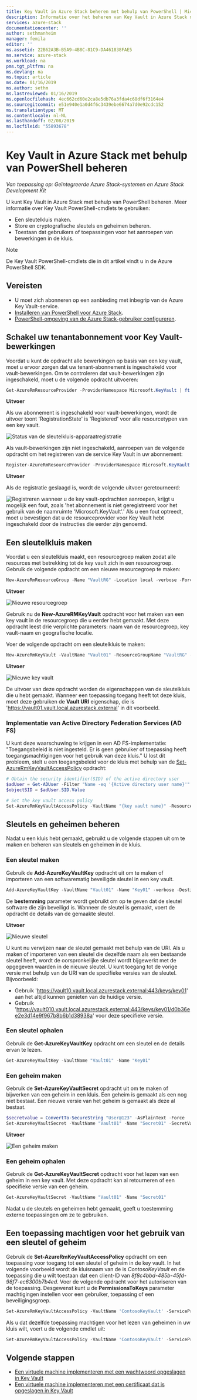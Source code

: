 ```yaml
---
title: Key Vault in Azure Stack beheren met behulp van PowerShell | Microsoft Docs
description: Informatie over het beheren van Key Vault in Azure Stack met behulp van PowerShell
services: azure-stack
documentationcenter: ''
author: sethmanheim
manager: femila
editor: ''
ms.assetid: 22B62A3B-B5A9-4B8C-81C9-DA461838FAE5
ms.service: azure-stack
ms.workload: na
pms.tgt_pltfrm: na
ms.devlang: na
ms.topic: article
ms.date: 01/16/2019
ms.author: sethm
ms.lastreviewed: 01/16/2019
ms.openlocfilehash: 4ec662cd60e2ca8e5db76a3fda4c68df6f3164e4
ms.sourcegitcommit: e51e940e1a0d4f6c3439ebe6674a7d0e92cdc152
ms.translationtype: MT
ms.contentlocale: nl-NL
ms.lasthandoff: 02/08/2019
ms.locfileid: "55893678"
---
```

# <a name="manage-key-vault-in-azure-stack-using-powershell"></a>Key Vault in Azure Stack met behulp van PowerShell beheren

*Van toepassing op: Geïntegreerde Azure Stack-systemen en Azure Stack Development Kit*

U kunt Key Vault in Azure Stack met behulp van PowerShell beheren. Meer informatie over Key Vault PowerShell-cmdlets te gebruiken:

* Een sleutelkluis maken.
* Store en cryptografische sleutels en geheimen beheren.
* Toestaan dat gebruikers of toepassingen voor het aanroepen van bewerkingen in de kluis.

>[!NOTE]
>De Key Vault PowerShell-cmdlets die in dit artikel vindt u in de Azure PowerShell SDK.

## <a name="prerequisites"></a>Vereisten

* U moet zich abonneren op een aanbieding met inbegrip van de Azure Key Vault-service.
* [Installeren van PowerShell voor Azure Stack](azure-stack-powershell-install.md).
* [PowerShell-omgeving van de Azure Stack-gebruiker configureren](azure-stack-powershell-configure-user.md).

## <a name="enable-your-tenant-subscription-for-key-vault-operations"></a>Schakel uw tenantabonnement voor Key Vault-bewerkingen

Voordat u kunt de opdracht alle bewerkingen op basis van een key vault, moet u ervoor zorgen dat uw tenant-abonnement is ingeschakeld voor vault-bewerkingen. Om te controleren dat vault-bewerkingen zijn ingeschakeld, moet u de volgende opdracht uitvoeren:

```PowerShell  
Get-AzureRmResourceProvider -ProviderNamespace Microsoft.KeyVault | ft -Autosize
```

**Uitvoer**

Als uw abonnement is ingeschakeld voor vault-bewerkingen, wordt de uitvoer toont 'RegistrationState' is 'Registered' voor alle resourcetypen van een key vault.

![Status van de sleutelkluis-apparaatregistratie](media/azure-stack-key-vault-manage-powershell/image1.png)

Als vault-bewerkingen zijn niet ingeschakeld, aanroepen van de volgende opdracht om het registreren van de service Key Vault in uw abonnement:

```PowerShell
Register-AzureRmResourceProvider -ProviderNamespace Microsoft.KeyVault
```

**Uitvoer**

Als de registratie geslaagd is, wordt de volgende uitvoer geretourneerd:

![Registreren](media/azure-stack-key-vault-manage-powershell/image2.png) wanneer u de key vault-opdrachten aanroepen, krijgt u mogelijk een fout, zoals 'het abonnement is niet geregistreerd voor het gebruik van de naamruimte 'Microsoft.KeyVault'.' Als u een fout optreedt, moet u bevestigen dat u de resourceprovider voor Key Vault hebt ingeschakeld door de instructies die eerder zijn genoemd.

## <a name="create-a-key-vault"></a>Een sleutelkluis maken

Voordat u een sleutelkluis maakt, een resourcegroep maken zodat alle resources met betrekking tot de key vault zich in een resourcegroep. Gebruik de volgende opdracht om een nieuwe resourcegroep te maken:

```PowerShell
New-AzureRmResourceGroup -Name "VaultRG" -Location local -verbose -Force

```

**Uitvoer**

![Nieuwe resourcegroep](media/azure-stack-key-vault-manage-powershell/image3.png)

Gebruik nu de **New-AzureRMKeyVault** opdracht voor het maken van een key vault in de resourcegroep die u eerder hebt gemaakt. Met deze opdracht leest drie verplichte parameters: naam van de resourcegroep, key vault-naam en geografische locatie.

Voer de volgende opdracht om een sleutelkluis te maken:

```PowerShell
New-AzureRmKeyVault -VaultName "Vault01" -ResourceGroupName "VaultRG" -Location local -verbose
```

**Uitvoer**

![Nieuwe key vault](media/azure-stack-key-vault-manage-powershell/image4.png)

De uitvoer van deze opdracht worden de eigenschappen van de sleutelkluis die u hebt gemaakt. Wanneer een toepassing toegang heeft tot deze kluis, moet deze gebruiken de **Vault URI** eigenschap, die is 'https://vault01.vault.local.azurestack.external' in dit voorbeeld.

### <a name="active-directory-federation-services-ad-fs-deployment"></a>Implementatie van Active Directory Federation Services (AD FS)

U kunt deze waarschuwing te krijgen in een AD FS-implementatie: "Toegangsbeleid is niet ingesteld. Er is geen gebruiker of toepassing heeft toegangsmachtigingen voor het gebruik van deze kluis." U lost dit probleem, stelt u een toegangsbeleid voor de kluis met behulp van de [Set-AzureRmKeyVaultAccessPolicy](#authorize-an-application-to-use-a-key-or-secret) opdracht:

```PowerShell
# Obtain the security identifier(SID) of the active directory user
$adUser = Get-ADUser -Filter "Name -eq '{Active directory user name}'"
$objectSID = $adUser.SID.Value

# Set the key vault access policy
Set-AzureRmKeyVaultAccessPolicy -VaultName "{key vault name}" -ResourceGroupName "{resource group name}" -ObjectId "{object SID}" -PermissionsToKeys {permissionsToKeys} -PermissionsToSecrets {permissionsToSecrets} -BypassObjectIdValidation
```

## <a name="manage-keys-and-secrets"></a>Sleutels en geheimen beheren

Nadat u een kluis hebt gemaakt, gebruikt u de volgende stappen uit om te maken en beheren van sleutels en geheimen in de kluis.

### <a name="create-a-key"></a>Een sleutel maken

Gebruik de **Add-AzureKeyVaultKey** opdracht uit om te maken of importeren van een softwarematig beveiligde sleutel in een key vault.

```PowerShell
Add-AzureKeyVaultKey -VaultName "Vault01" -Name "Key01" -verbose -Destination Software
```

De **bestemming** parameter wordt gebruikt om op te geven dat de sleutel software die zijn beveiligd is. Wanneer de sleutel is gemaakt, voert de opdracht de details van de gemaakte sleutel.

**Uitvoer**

![Nieuwe sleutel](media/azure-stack-key-vault-manage-powershell/image5.png)

U kunt nu verwijzen naar de sleutel gemaakt met behulp van de URI. Als u maken of importeren van een sleutel die dezelfde naam als een bestaande sleutel heeft, wordt de oorspronkelijke sleutel wordt bijgewerkt met de opgegeven waarden in de nieuwe sleutel. U kunt toegang tot de vorige versie met behulp van de URI van de specifieke versies van de sleutel. Bijvoorbeeld:

* Gebruik 'https://vault10.vault.local.azurestack.external:443/keys/key01' aan het altijd kunnen genieten van de huidige versie.
* Gebruik 'https://vault010.vault.local.azurestack.external:443/keys/key01/d0b36ee2e3d14e9f967b8b6b1d38938a' voor deze specifieke versie.

### <a name="get-a-key"></a>Een sleutel ophalen

Gebruik de **Get-AzureKeyVaultKey** opdracht om een sleutel en de details ervan te lezen.

```PowerShell
Get-AzureKeyVaultKey -VaultName "Vault01" -Name "Key01"
```

### <a name="create-a-secret"></a>Een geheim maken

Gebruik de **Set-AzureKeyVaultSecret** opdracht uit om te maken of bijwerken van een geheim in een kluis. Een geheim is gemaakt als een nog niet bestaat. Een nieuwe versie van het geheim is gemaakt als deze al bestaat.

```PowerShell
$secretvalue = ConvertTo-SecureString "User@123" -AsPlainText -Force
Set-AzureKeyVaultSecret -VaultName "Vault01" -Name "Secret01" -SecretValue $secretvalue
```

**Uitvoer**

![Een geheim maken](media/azure-stack-key-vault-manage-powershell/image6.png)

### <a name="get-a-secret"></a>Een geheim ophalen

Gebruik de **Get-AzureKeyVaultSecret** opdracht voor het lezen van een geheim in een key vault. Met deze opdracht kan al retourneren of een specifieke versie van een geheim.

```PowerShell
Get-AzureKeyVaultSecret -VaultName "Vault01" -Name "Secret01"
```

Nadat u de sleutels en geheimen hebt gemaakt, geeft u toestemming externe toepassingen om ze te gebruiken.

## <a name="authorize-an-application-to-use-a-key-or-secret"></a>Een toepassing machtigen voor het gebruik van een sleutel of geheim

Gebruik de **Set-AzureRmKeyVaultAccessPolicy** opdracht om een toepassing voor toegang tot een sleutel of geheim in de key vault.
In het volgende voorbeeld wordt de kluisnaam van de is *ContosoKeyVault* en de toepassing die u wilt toestaan dat een client-ID van *8f8c4bbd-485b-45fd-98f7-ec6300b7b4ed*. Voer de volgende opdracht voor het autoriseren van de toepassing. Desgewenst kunt u de **PermissionsToKeys** parameter machtigingen instellen voor een gebruiker, toepassing of een beveiligingsgroep.

```PowerShell
Set-AzureRmKeyVaultAccessPolicy -VaultName 'ContosoKeyVault' -ServicePrincipalName 8f8c4bbd-485b-45fd-98f7-ec6300b7b4ed -PermissionsToKeys decrypt,sign
```

Als u dat dezelfde toepassing machtigen voor het lezen van geheimen in uw kluis wilt, voert u de volgende cmdlet uit:

```PowerShell
Set-AzureRmKeyVaultAccessPolicy -VaultName 'ContosoKeyVault' -ServicePrincipalName 8f8c4bbd-485b-45fd-98f7-ec6300 -PermissionsToKeys Get
```

## <a name="next-steps"></a>Volgende stappen

* [Een virtuele machine implementeren met een wachtwoord opgeslagen in Key Vault](azure-stack-kv-deploy-vm-with-secret.md)
* [Een virtuele machine implementeren met een certificaat dat is opgeslagen in Key Vault](azure-stack-kv-push-secret-into-vm.md)
